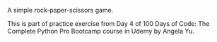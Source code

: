 A simple rock-paper-scissors game.

This is part of practice exercise from Day 4 of 100 Days of Code: The Complete Python Pro Bootcamp course in Udemy by Angela Yu.
